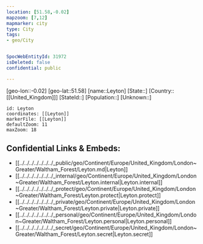 ```yaml
---
location: [51.58,-0.02]
mapzoom: [7,12] 
mapmarker: city 
type: City
tags:
- geo/City


SpocWebEntityId: 31972
isDeleted: false
confidential: public

---
```

[geo-lon::-0.02]
[geo-lat::51.58]
[name::Leyton]
[State::]
[Country::[[United_Kingdom]]]
[StateId::]
[Population::]
[Unknown::]


```leaflet
id: Leyton
coordinates: [[Leyton]]
markerFile: [[Leyton]]
defaultZoom: 11 
maxZoom: 18
```


## Confidential Links & Embeds: 
- [[../../../../../../../_public/geo/Continent/Europe/United_Kingdom/London~Greater/Waltham_Forest/Leyton.md|Leyton]] 
- [[../../../../../../../_internal/geo/Continent/Europe/United_Kingdom/London~Greater/Waltham_Forest/Leyton.internal|Leyton.internal]] 
- [[../../../../../../../_protect/geo/Continent/Europe/United_Kingdom/London~Greater/Waltham_Forest/Leyton.protect|Leyton.protect]] 
- [[../../../../../../../_private/geo/Continent/Europe/United_Kingdom/London~Greater/Waltham_Forest/Leyton.private|Leyton.private]] 
- [[../../../../../../../_personal/geo/Continent/Europe/United_Kingdom/London~Greater/Waltham_Forest/Leyton.personal|Leyton.personal]] 
- [[../../../../../../../_secret/geo/Continent/Europe/United_Kingdom/London~Greater/Waltham_Forest/Leyton.secret|Leyton.secret]] 
